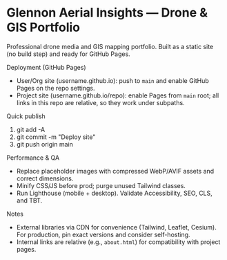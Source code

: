 # Glennon Aerial Insights — Drone & GIS Portfolio

Professional drone media and GIS mapping portfolio. Built as a static site (no build step) and ready for GitHub Pages.

Deployment (GitHub Pages)
- User/Org site (username.github.io): push to `main` and enable GitHub Pages on the repo settings.
- Project site (username.github.io/repo): enable Pages from `main` root; all links in this repo are relative, so they work under subpaths.

Quick publish
1) git add -A
2) git commit -m "Deploy site"
3) git push origin main

Performance & QA
- Replace placeholder images with compressed WebP/AVIF assets and correct dimensions.
- Minify CSS/JS before prod; purge unused Tailwind classes.
- Run Lighthouse (mobile + desktop). Validate Accessibility, SEO, CLS, and TBT.

Notes
- External libraries via CDN for convenience (Tailwind, Leaflet, Cesium). For production, pin exact versions and consider self-hosting.
- Internal links are relative (e.g., `about.html`) for compatibility with project pages.
